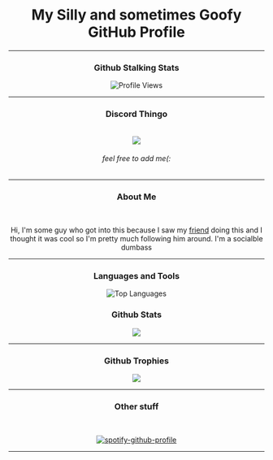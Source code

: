 <div align=center>

# My Silly and sometimes Goofy GitHub Profile
<div align="center">
<hr style="page-break-after: always; border-color: #98FF98;">

### Github Stalking Stats

![Profile Views](https://komarev.com/ghpvc/?username=SugnaXD)
</div>
<hr style="page-break-after: always; border-color: #98FF98;">

### Discord Thingo 
<div align="center">
</br>
<img src="https://discord.c99.nl/widget/theme-3/603554299485880331.png">
</div>

###### feel free to add me(:
<hr style="page-break-after: always; border-color: #98FF98;">

### About Me
</br>
<div align="center">

Hi, I'm some guy who got into this because I saw my [friend](https://github.com/Kathund) doing this and I thought it was cool so I'm pretty much following him around.
I'm a socialble dumbass
<hr style="page-break-after: always; border-color: #98FF98;">

### Languages and Tools

![Top Languages](https://github-readme-stats.vercel.app/api/top-langs/?username=SugnaXD)
### Github Stats
<a href="">
  <img align="centre" src="https://github-readme-stats.vercel.app/api?username=SugnaXD&count_private=true&include_all_commits=true&show_icons=true&title_color=007bff&text_color=e7e7e7&icon_color=007bff&bg_color=171c28" 
    ![](https://github-readme-streak-stats.herokuapp.com/?user=iampavangandhi&hide_border=true) />
</a>
<hr style="page-break-after: always; border-color: #98FF98;">
  
### Github Trophies
![](https://github-profile-trophy.vercel.app/?username=SugnaXD&theme=discord&no-frame=true&no-bg=false&margin-w=4)

<hr style="page-break-after: always; border-color: #98FF98;">

### Other stuff
<p>
</br>

[![spotify-github-profile](https://spotify-github-profile.vercel.app/api/view?uid=ejfdth0l196xx1krf2ufbwim0&cover_image=true&theme=default&show_offline=false&background_color=121212&interchange=false&bar_color=53b14f&bar_color_cover=false)](https://spotify-github-profile.vercel.app/api/view?uid=ejfdth0l196xx1krf2ufbwim0&redirect=true)

<hr style="page-break-after: always; border-color: #98FF98;">


